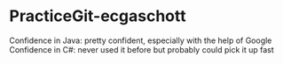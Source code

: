 # PracticeGit-ecgaschott

Confidence in Java: pretty confident, especially with the help of Google
Confidence in C#: never used it before but probably could pick it up fast
